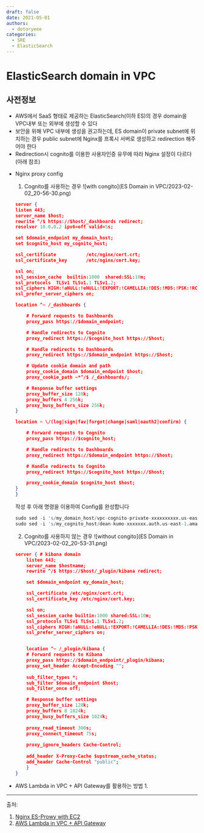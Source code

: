 ```yaml
---
draft: false
date: 2021-05-01
authors:
  - dotoryeee
categories:
  - SRE
  - ElasticSearch
---
```

# ElasticSearch domain in VPC

## 사전정보
- AWS에서 SaaS 형태로 제공하는 ElasticSearch(이하 ES)의 경우 domain을 VPC내부 또는 외부에 생성할 수 있다
- 보안을 위해 VPC 내부에 생성을 권고하는데, ES domain이 private subnet에 위치하는 경우 public subnet에 Nginx를 프록시 서버로 생성하고 redirection 해주어야 한다
- Redirection시 cognito를 이용한 사용자인증 유무에 따라 Nginx 설정이 다르다(아래 참조)
<!-- more -->
- Nginx proxy config
    1. Cognito를 사용하는 경우
    ![with congito](ES Domain in VPC/2023-02-02_20-56-30.png)
    ```json title="/etc/nginx/conf.d/default.conf" linenums="1"
    server {
    listen 443;
    server_name $host;
    rewrite ^/$ https://$host/_dashboards redirect;
    resolver 10.0.0.2 ipv6=off valid=5s;

    set $domain_endpoint my_domain_host;
    set $cognito_host my_cognito_host;

    ssl_certificate           /etc/nginx/cert.crt;
    ssl_certificate_key       /etc/nginx/cert.key;

    ssl on;
    ssl_session_cache  builtin:1000  shared:SSL:10m;
    ssl_protocols  TLSv1 TLSv1.1 TLSv1.2;
    ssl_ciphers HIGH:!aNULL:!eNULL:!EXPORT:!CAMELLIA:!DES:!MD5:!PSK:!RC4;
    ssl_prefer_server_ciphers on;

    location ^~ /_dashboards {

        # Forward requests to Dashboards
        proxy_pass https://$domain_endpoint;

        # Handle redirects to Cognito
        proxy_redirect https://$cognito_host https://$host;

        # Handle redirects to Dashboards
        proxy_redirect https://$domain_endpoint https://$host;

        # Update cookie domain and path
        proxy_cookie_domain $domain_endpoint $host;
        proxy_cookie_path ~*^/$ /_dashboards/;

        # Response buffer settings
        proxy_buffer_size 128k;
        proxy_buffers 4 256k;
        proxy_busy_buffers_size 256k;
    } 

    location ~ \/(log|sign|fav|forgot|change|saml|oauth2|confirm) {

        # Forward requests to Cognito
        proxy_pass https://$cognito_host;

        # Handle redirects to Dashboards
        proxy_redirect https://$domain_endpoint https://$host;

        # Handle redirects to Cognito
        proxy_redirect https://$cognito_host https://$host;

        proxy_cookie_domain $cognito_host $host;
    }
    }
    ```
    작성 후 아래 명령을 이용하여 Config를 완성합니다
    ```s
    sudo sed -i 's/my_domain_host/vpc-cognito-private-xxxxxxxxxx.us-east-1.es.amazonaws.com/' /etc/nginx/conf.d/default.conf
    sudo sed -i 's/my_cognito_host/dean-kumo-xxxxxxx.auth.us-east-1.amazoncognito.com/' /etc/nginx/conf.d/default.conf
    ```
    2. Cognito를 사용하지 않는 경우
    ![without congito](ES Domain in VPC/2023-02-02_20-53-31.png)
    ```json title="/etc/nginx/conf.d/default.conf" linenums="1"
    server { # kibana domain
        listen 443;
        server_name $hostname;
        rewrite ^/$ https://$host/_plugin/kibana redirect;

        set $domain_endpoint my_domain_host;

        ssl_certificate /etc/nginx/cert.crt;
        ssl_certificate_key /etc/nginx/cert.key;

        ssl on;
        ssl_session_cache builtin:1000 shared:SSL:10m;
        ssl_protocols TLSv1 TLSv1.1 TLSv1.2;
        ssl_ciphers HIGH:!aNULL:!eNULL:!EXPORT:!CAMELLIA:!DES:!MD5:!PSK:!RC4;
        ssl_prefer_server_ciphers on;


        location ^~ /_plugin/kibana {
        # Forward requests to Kibana
        proxy_pass https://$domain_endpoint/_plugin/kibana;
        proxy_set_header Accept-Encoding "";
            
        sub_filter_types *;
        sub_filter $domain_endpoint $host;
        sub_filter_once off;

        # Response buffer settings
        proxy_buffer_size 128k;
        proxy_buffers 8 1024k;
        proxy_busy_buffers_size 1024k;
            
        proxy_read_timeout 300s;
        proxy_connect_timeout 75s;
            
        proxy_ignore_headers Cache-Control;
            
        add_header X-Proxy-Cache $upstream_cache_status;
        add_header Cache-Control "public";
        }
    }
    ```

- AWS Lambda in VPC + API Gateway를 활용하는 방법
    1. 

---
출처: <br>
1. [Nginx ES-Prowy with EC2](https://aws.amazon.com/premiumsupport/knowledge-center/opensearch-outside-vpc-nginx/?nc1=h_ls)<br>
2. [AWS Lambda in VPC + API Gateway](https://github.com/listentolearn/aws-opensearch-proxy)